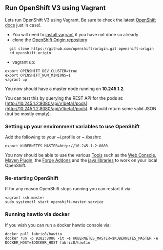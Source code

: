 ## Run OpenShift V3 using Vagrant

Lets run OpenShift V3 using Vagrant. Be sure to check the latest [OpenShift docs](https://github.com/openshift/origin/blob/master/CONTRIBUTING.adoc#develop-on-virtual-machine-using-vagrant) just in case!.

* You will need to [install vagrant](https://www.vagrantup.com/downloads.html) if you have not done so already
* clone the [OpenShift Origin repository](https://github.com/openshift/origin)

```
  git clone https://github.com/openshift/origin.git openshift-origin
  cd openshift-origin
```

* vagrant up:

```
export OPENSHIFT_DEV_CLUSTER=true
export OPENSHIFT_NUM_MINIONS=1
vagrant up
```

You now should have a master node running on **10.245.1.2**.

You can test this by querying the REST API for the pods at: [http://10.245.1.2:8080/api/v1beta1/pods](http://10.245.1.2:8080/api/v1beta1/pods). It should return some valid JSON (but be mostly empty).

### Setting up your environment variables to use OpenShift

Add the following to your ~/.profile or ~./bashrc

    export KUBERNETES_MASTER=http://10.245.1.2:8080

You now should be able to use the various [Tools](http://fabric8.io/v2/tools.html) such as the [Web Console](console.html), [Maven Plugin](http://fabric8.io/v2/mavenPlugin.html), the [Forge Addons](http://fabric8.io/v2/forge.html) and the [java libraries](javaLibraries.html) to work on your local OpenShift.


### Re-starting OpenShift

If for any reason OpenShift stops running you can restart it via:

    vagrant ssh master
    sudo systemctl start openshift-master.service


### Running hawtio via docker

If you wish you can run a docker hawtio console via:

    docker pull fabric8/hawtio
    docker run -p 9282:8080 -it -e KUBERNETES_MASTER=$KUBERNETES_MASTER -e DOCKER_HOST=$DOCKER_HOST fabric8/hawtio


